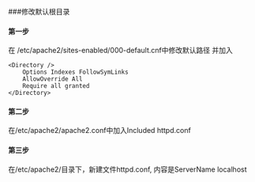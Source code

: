 ###修改默认根目录

#### 第一步
在 /etc/apache2/sites-enabled/000-default.cnf中修改默认路径
并加入   
```	
<Directory />
	Options Indexes FollowSymLinks
	AllowOverride All
	Require all granted
</Directory>
```
#### 第二步
在/etc/apache2/apache2.conf中加入Included httpd.conf

#### 第三步
在/etc/apache2/目录下，新建文件httpd.conf, 内容是ServerName localhost
